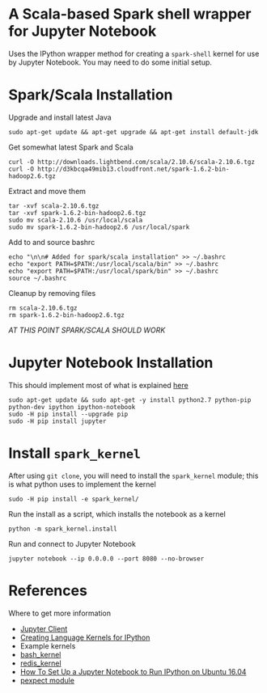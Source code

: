 # A Scala-based Spark shell wrapper for Jupyter Notebook
Uses the IPython wrapper method for creating a `spark-shell` kernel for use by Jupyter Notebook. You may need to do some initial setup.

# Spark/Scala Installation

Upgrade and install latest Java
```
sudo apt-get update && apt-get upgrade && apt-get install default-jdk
```

Get somewhat latest Spark and Scala
```
curl -O http://downloads.lightbend.com/scala/2.10.6/scala-2.10.6.tgz
curl -O http://d3kbcqa49mib13.cloudfront.net/spark-1.6.2-bin-hadoop2.6.tgz
```

Extract and move them
```
tar -xvf scala-2.10.6.tgz
tar -xvf spark-1.6.2-bin-hadoop2.6.tgz
sudo mv scala-2.10.6 /usr/local/scala
sudo mv spark-1.6.2-bin-hadoop2.6 /usr/local/spark
```

Add to and source bashrc
```
echo "\n\n# Added for spark/scala installation" >> ~/.bashrc
echo "export PATH=$PATH:/usr/local/scala/bin" >> ~/.bashrc
echo "export PATH=$PATH:/usr/local/spark/bin" >> ~/.bashrc
source ~/.bashrc
```

Cleanup by removing files
```
rm scala-2.10.6.tgz
rm spark-1.6.2-bin-hadoop2.6.tgz
```

*AT THIS POINT SPARK/SCALA SHOULD WORK*

# Jupyter Notebook Installation
This should implement most of what is explained [here](https://www.digitalocean.com/community/tutorials/how-to-set-up-a-jupyter-notebook-to-run-ipython-on-ubuntu-16-04)
```
sudo apt-get update && sudo apt-get -y install python2.7 python-pip python-dev ipython ipython-notebook
sudo -H pip install --upgrade pip
sudo -H pip install jupyter
```

# Install `spark_kernel`

After using `git clone`, you will need to install the `spark_kernel` module; this is what python uses to implement the kernel
```
sudo -H pip install -e spark_kernel/
```

Run the install as a script, which installs the notebook as a kernel
```
python -m spark_kernel.install
```

Run and connect to Jupyter Notebook
```
jupyter notebook --ip 0.0.0.0 --port 8080 --no-browser
```

# References
Where to get more information
- [Jupyter Client](http://jupyter-client.readthedocs.io/en/latest/index.html)
- [Creating Language Kernels for IPython](http://andrew.gibiansky.com/blog/ipython/ipython-kernels/)
- Example kernels
 - [bash_kernel](https://github.com/takluyver/bash_kernel)
 - [redis_kernel](https://github.com/supercoderz/redis_kernel)
- [How To Set Up a Jupyter Notebook to Run IPython on Ubuntu 16.04](https://www.digitalocean.com/community/tutorials/how-to-set-up-a-jupyter-notebook-to-run-ipython-on-ubuntu-16-04)
- [pexpect module](http://pexpect.readthedocs.io/en/latest/index.html)
